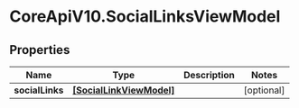 # CoreApiV10.SocialLinksViewModel

## Properties
Name | Type | Description | Notes
------------ | ------------- | ------------- | -------------
**socialLinks** | [**[SocialLinkViewModel]**](SocialLinkViewModel.md) |  | [optional] 


